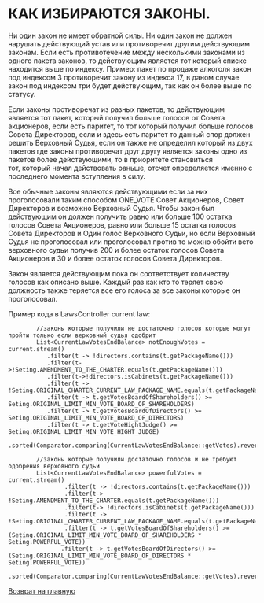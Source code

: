 # КАК ИЗБИРАЮТСЯ ЗАКОНЫ. 
Ни один закон не имеет обратной силы. Ни один закон не должен нарушать действующий устав или противоречит 
другим действующим законам. Если есть противотечение между несколькими законами из одного пакета законов, 
то действующим является тот который списке находится выше по индексу. Пример: пакет по продаже алкоголя 
закон под индексом 3 противоречит закону из индекса 17, в даном случае закон под индексом три будет действующим, 
так как он более выше по статусу. 

Если законы противоречат из разных пакетов, то действующим является тот пакет, который получил больше голосов 
от Совета акционеров, если есть паритет, то тот который получил больше голосов Совета Директоров, если и здесь 
есть паритет то данный спор должен решить Верховный Судья, если он также не определил который из двух пакетов 
где законы противоречат друг другу является законы одно из пакетов более действующими, то в приоритете становиться  
тот, который начал действовать раньше, отсчет определяется именно с последнего момента вступления в силу. 

Все обычные законы являются действующими если за них проголосовали таким способом ONE_VOTE Совет Акционеров, Совет Директоров и возможно 
Верховный Судья. Чтобы закон был действующим он должен получить равно или больше 100 остатка голосов Совета Акционеров, 
равно или больше 15 остатка голосов Совета Директоров и Один голос Верховного Судьи, но если Верховный Судья не проголосовал или проголосовал против 
то можно обойти вето верховного судьи получив 200 и более остаток голосов Совета Акционеров и 30 и более остаток голосов Совета Директоров. 

Закон является действующим пока он соответствует количеству голосов как описано выше. Каждый раз как кто то теряет свою должность 
также теряется все его голоса за все законы которые он проголосовал.

Пример кода в LawsController current law:
````
        //законы которые получили не достаточно голосов которые могут пройти только если верховный судья одобрит
        List<CurrentLawVotesEndBalance> notEnoughVotes = current.stream() 
           .filter(t -> !directors.contains(t.getPackageName()))
           .filter(t->!Seting.AMENDMENT_TO_THE_CHARTER.equals(t.getPackageName()))
           .filter(t->!directors.isCabinets(t.getPackageName()))
           .filter(t -> !Seting.ORIGINAL_CHARTER_CURRENT_LAW_PACKAGE_NAME.equals(t.getPackageName()))
           .filter(t -> t.getVotesBoardOfShareholders() >= Seting.ORIGINAL_LIMIT_MIN_VOTE_BOARD_OF_SHAREHOLDERS)
           .filter(t -> t.getVotesBoardOfDirectors() >= Seting.ORIGINAL_LIMIT_MIN_VOTE_BOARD_OF_DIRECTORS)
           .filter(t -> t.getVoteHightJudge() >= Seting.ORIGINAL_LIMIT_MIN_VOTE_HIGHT_JUDGE)
           .sorted(Comparator.comparing(CurrentLawVotesEndBalance::getVotes).reversed()).collect(Collectors.toList());

        //законы которые получили достаточно голосов и не требуют одобрения верховного судьи
        List<CurrentLawVotesEndBalance> powerfulVotes = current.stream()
                .filter(t -> !directors.contains(t.getPackageName()))
                .filter(t-> !Seting.AMENDMENT_TO_THE_CHARTER.equals(t.getPackageName()))
                .filter(t-> !directors.isCabinets(t.getPackageName()))
                .filter(t -> !Seting.ORIGINAL_CHARTER_CURRENT_LAW_PACKAGE_NAME.equals(t.getPackageName()))
                .filter(t -> t.getVotesBoardOfShareholders() >= (Seting.ORIGINAL_LIMIT_MIN_VOTE_BOARD_OF_SHAREHOLDERS * Seting.POWERFUL_VOTE))
               .filter(t -> t.getVotesBoardOfDirectors() >= (Seting.ORIGINAL_LIMIT_MIN_VOTE_BOARD_OF_DIRECTORS * Seting.POWERFUL_VOTE))
               .sorted(Comparator.comparing(CurrentLawVotesEndBalance::getVotes).reversed()).collect(Collectors.toList()); 

````

[Возврат на главную](../readme.md)